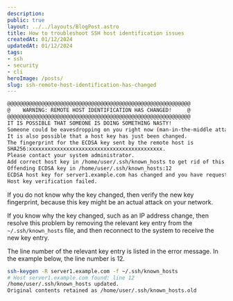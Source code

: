 ```yaml
---
description:
public: true
layout: ../../layouts/BlogPost.astro
title: How to troubleshoot SSH host identification issues
createdAt: 01/12/2024
updatedAt: 01/12/2024
tags:
- ssh
- security
- cli
heroImage: /posts/
slug: ssh-remote-host-identification-has-changed
---
```


```bash
@@@@@@@@@@@@@@@@@@@@@@@@@@@@@@@@@@@@@@@@@@@@@@@@@@@@@@@@@@@
@    WARNING: REMOTE HOST IDENTIFICATION HAS CHANGED!     @
@@@@@@@@@@@@@@@@@@@@@@@@@@@@@@@@@@@@@@@@@@@@@@@@@@@@@@@@@@@
IT IS POSSIBLE THAT SOMEONE IS DOING SOMETHING NASTY!
Someone could be eavesdropping on you right now (man-in-the-middle attack)!
It is also possible that a host key has just been changed.
The fingerprint for the ECDSA key sent by the remote host is
SHA256:xxxxxxxxxxxxxxxxxxxxxxxxxxxxxxxxxxxxxxxxxxx.
Please contact your system administrator.
Add correct host key in /home/user/.ssh/known_hosts to get rid of this message.
Offending ECDSA key in /home/user/.ssh/known_hosts:12
ECDSA host key for server1.example.com has changed and you have requested strict checking.
Host key verification failed.
```

If you do not know why the key changed, then verify the new key fingerprint, because this key might be an actual attack on your network.

If you know why the key changed, such as an IP address change, then resolve this problem by removing the relevant key entry from the `~/.ssh/known_hosts` file, and then reconnect to the system to receive the new key entry.

The line number of the relevant key entry is listed in the error message. In the example below, the line number is 12.

```bash
ssh-keygen -R server1.example.com -f ~/.ssh/known_hosts
# Host server1.example.com found: line 12
/home/user/.ssh/known_hosts updated.
Original contents retained as /home/user/.ssh/known_hosts.old
```
